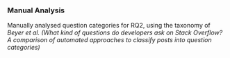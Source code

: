 ### Manual Analysis
Manually analysed question categories for RQ2, using the taxonomy of *Beyer et al. (What kind of questions do developers ask on Stack Overflow? A comparison of automated approaches to classify posts into question categories)*